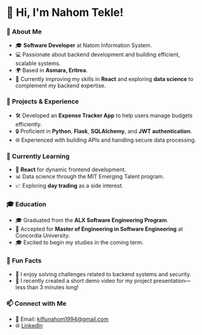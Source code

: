
# 👋 Hi, I'm Nahom Tekle!  

### 🚀 About Me  
- 🎓 **Software Developer** at Natom Information System.  
- 💻 Passionate about backend development and building efficient, scalable systems.  
- 🌍 Based in **Asmara, Eritrea**.  
- 🎯 Currently improving my skills in **React** and exploring **data science** to complement my backend expertise.

### 💼 Projects & Experience  
- 🛠️ Developed an **Expense Tracker App** to help users manage budgets efficiently.  
- 🔒 Proficient in **Python**, **Flask**, **SQLAlchemy**, and **JWT authentication**.  
- 🌐 Experienced with building APIs and handling secure data processing.

### 🌱 Currently Learning  
- 📖 **React** for dynamic frontend development.  
- 📊 Data science through the MIT Emerging Talent program.  
- 📈 Exploring **day trading** as a side interest.

### 🎓 Education  
- 🎓 Graduated from the **ALX Software Engineering Program**.  
- 📜 Accepted for **Master of Engineering in Software Engineering** at Concordia University.  
- 🎓 Excited to begin my studies in the coming term.

### 🌟 Fun Facts  
- 🤖 I enjoy solving challenges related to backend systems and security.  
- 🎥 I recently created a short demo video for my project presentation—less than 3 minutes long!  

### 📫 Connect with Me  
- 💌 Email: kiflunahom1994@gmail.com  
- 🌐 [LinkedIn](https://www.linkedin.com/in/nahom-tekle-7481a9281)  
